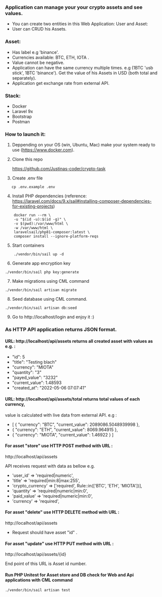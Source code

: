 ### Application can manage your your crypto assets and see values.

- You can create two entities in this Web Application: User and Asset:
- User can CRUD his Assets.

### Asset:
- Has label e.g 'binance'.
- Currencies available: BTC, ETH, IOTA .
- Value cannot be negative.
- Application can have the same currency multiple times. e.g (1BTC 'usb stick', 1BTC 'binance'). Get the
  value of his Assets in USD (both total and separately).
- Application get exchange rate from external API.


### Stack:

- Docker
- Laravel 9x
- Bootstrap
- Postman



### How to launch it:

1. Deppending on your OS (win, Ubuntu, Mac) make your system ready to use (https://www.docker.com).

2. Clone this repo

   https://github.com/Justinas-coder/crypto-task

3. Create .env file
```
   cp .env.example .env
```
4. Install PHP dependencies (reference: https://laravel.com/docs/9.x/sail#installing-composer-dependencies-for-existing-projects)
```
    docker run --rm \
    -u "$(id -u):$(id -g)" \
    -v $(pwd):/var/www/html \
    -w /var/www/html \
    laravelsail/php81-composer:latest \
    composer install --ignore-platform-reqs
```
5. Start containers
```
    ./vendor/bin/sail up -d
```
6. Generate app encryption key
```
./vendor/bin/sail php key:generate
```
7. Make migrations using CML command
```
./vendor/bin/sail artisan migrate
```
8. Seed database using CML command.
```
./vendor/bin/sail artisan db:seed
```
9. Go to http://localhost/login  and enjoy it :)


### As HTTP API application returns JSON format.

#### URL: http://localhost/api/assets  returns all created asset with values as e.g. :

- "id": 5
- "title": "Testing blach"
- "currency": "MIOTA"
- "quantity": "3"
- "payed_value": "3232"
- "current_value": 1.48593
- "created_at": "2022-05-06 07:07:41"

#### URL: http://localhost/api/assets/total returns total values of each currency, 
value is calculated with live data from external API. e.g :

- [
{
"currency": "BTC",
"current_value": 2089086.5048939998
},
- {
"currency": "ETH",
"current_value": 8069.964915
},
- {
"currency": "MIOTA",
"current_value": 1.46922
}
]

#### For asset "store"  use HTTP POST method with URL :

http://localhost/api/assets

API receives request with data as bellow e.g.

- 'user_id' => 'required|numeric',
- 'title' => 'required|min:8|max:255',
- 'crypto_currency' => ['required', Rule::in(['BTC', 'ETH', 'MIOTA'])],
- 'quantity' => 'required|numeric|min:0',
- 'paid_value' => 'required|numeric|min:0',
- 'currency' => 'required',

#### For asset "delete"  use HTTP DELETE method with URL :

http://localhost/api/assets

- Request should have asset "id" .

#### For asset "update"  use HTTP PUT method with URL :

http://localhost/api/assets/{id} 

End point of this URL is Asset id number.


#### Run PHP Unitest for Asset store and DB check for Web and Api applications with CML command 
```
./vendor/bin/sail artisan test
```

